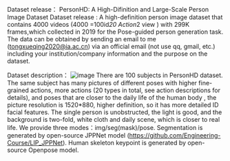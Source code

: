 Dataset release：
PersonHD: A High-Difinition and Large-Scale Person Image Dataset
Dataset release :
A high-definition  person image dataset that contains 4000 videos (4000 =100id*20 Action*2 view ) with 299K frames,which collected in 2019 for the Pose-guided person generation task. The data can be obtained by sending an email to me (tongxueqing2020@ia.ac.cn) via an official email (not use qq, gmail, etc.) including your institution/company information and the purpose on the dataset.

Dataset description：
![image](https://github.com/tongxueqing/PersonHD/blob/main/%E5%9B%BE%E7%89%871.png)
There are 100 subjects in PersonHD dataset. The same subject has many pictures of different poses with higher fine-grained actions, more actions (20 types in total, see action descriptions for details), and poses that are closer to the daily life of the human body , the picture resolution is 1520*880, higher definition, so it has more detailed ID facial features. The single person is unobstructed, the light is good, and the background is two-fold, white cloth and  daily scene, which is closer to real life. We provide three modes：img/seg(mask)/pose. Segmentation is generated by open-source JPPNet model (https://github.com/Engineering-Course/LIP_JPPNet). Human skeleton keypoint is generated by open-source Openpose model. 
